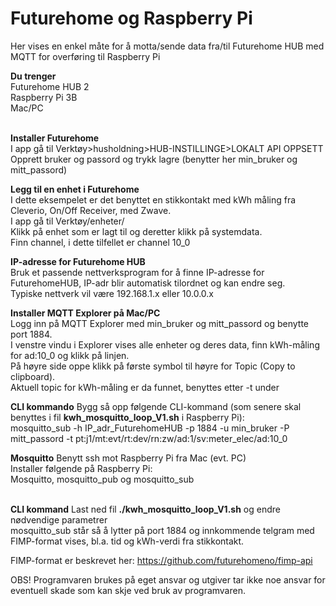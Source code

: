 # Futurehome og Raspberry Pi
Her vises en enkel måte for å motta/sende data fra/til Futurehome HUB med MQTT for overføring til Raspberry Pi  

**Du trenger**<br>
Futurehome HUB 2<br>
Raspberry Pi 3B<br>
Mac/PC<br><br>

**Installer Futurehome**<br> 
I app gå til Verktøy>husholdning>HUB-INSTILLINGE>LOKALT API OPPSETT<br>
Opprett bruker og passord og trykk lagre (benytter her min_bruker og mitt_passord)<br>

**Legg til en enhet i Futurehome**<br>
I dette eksempelet er det benyttet en stikkontakt med kWh måling fra Cleverio, On/Off Receiver, med Zwave. <br>
I app gå til Verktøy/enheter/<br>
Klikk på enhet som er lagt til og deretter klikk på systemdata.<br>
Finn channel, i dette tilfellet er channel 10_0<br>

**IP-adresse for Futurehome HUB**<br>
Bruk et passende nettverksprogram for å finne IP-adresse for FuturehomeHUB, IP-adr blir automatisk tilordnet og kan endre seg.<br>
Typiske nettverk vil være 192.168.1.x eller 10.0.0.x<br>

**Installer MQTT Explorer på Mac/PC**<br>
Logg inn på MQTT Explorer med min_bruker og mitt_passord og benytte port 1884.<br>
I venstre vindu i Explorer vises alle enheter og deres data, finn kWh-måling for ad:10_0 og klikk på linjen.<br>
På høyre side oppe klikk på første symbol til høyre for Topic (Copy to clipboard).<br>
Aktuell topic for kWh-måling er da funnet, benyttes etter -t under<br>

**CLI kommando**
Bygg så opp følgende CLI-kommand (som senere skal benyttes i fil **kwh_mosquitto_loop_V1.sh** i Raspberry Pi):<br>
mosquitto_sub -h IP_adr_FuturehomeHUB -p 1884 -u min_bruker -P mitt_passord -t pt:j1/mt:evt/rt:dev/rn:zw/ad:1/sv:meter_elec/ad:10_0<br>

**Mosquitto**
Benytt ssh mot Raspberry Pi fra Mac (evt. PC)<br>
Installer følgende på Raspberry Pi:<br>
Mosquitto, mosquitto_pub og mosquitto_sub<br><br>

**CLI kommand**
Last ned fil **./kwh_mosquitto_loop_V1.sh** og endre nødvendige parametrer<br>
mosquitto_sub står så å lytter på port 1884 og innkommende telgram med FIMP-format vises, bl.a. tid og kWh-verdi fra stikkontakt.<br>

FIMP-format er beskrevet her: https://github.com/futurehomeno/fimp-api

OBS! Programvaren brukes på eget ansvar og utgiver tar ikke noe ansvar for eventuell skade som kan skje ved bruk av programvaren.



